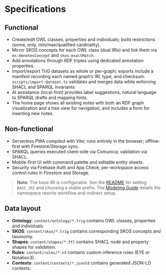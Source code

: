 # Specifications

## Functional

- Create/edit OWL classes, properties and individuals; build restrictions (some, only, min/max/qualified cardinality).
- Mirror SKOS concepts for each OWL class (dual IRIs) and link them via `ex:denotesConcept` and `skos:exactMatch`.
- Add annotations through RDF triples using dedicated annotation properties.
- Import/export TriG datasets as whole or per-graph; exports include a manifest recording each named graph’s IRI, type, and checksum. `scripts/import-dataset.ts` validates and merges data while enforcing SHACL and SPARQL invariants.
- AI assistance (local-first) provides label suggestions, natural language to SPARQL drafts and mapping hints.
- The home page shows all existing notes with both an RDF graph visualization and a
  tree view for navigation, and includes a form for inserting new notes.

## Non-functional

- Serverless PWA compiled with Vite; runs entirely in the browser; offline-first with Firestore/Storage sync.
- SPARQL queries executed client-side via Comunica; validation via SHACL.
- Mobile-first UI with command palette and editable entity sheets.
- Security via Firebase Auth and App Check; per-workspace access control rules in Firestore and Storage.

> **Note**: The base IRI is configurable. See the [README](README.md#base-iri)
> for setting `BASE_IRI` and choosing a stable prefix. The
> [Modeling&nbsp;Guide](MODELING_GUIDE.md#changing-the-base-iri) details the
> namespace rewrite workflow and redirect setup.

## Data layout

- **Ontology**: `content/ontology/*.trig` contains OWL classes, properties and individuals.
- **SKOS**: `content/skos/*.trig` contains corresponding SKOS concepts and taxonomy.
- **Shapes**: `content/shapes/*.ttl` contains SHACL node and property shapes for validation.
- **Rules**: `content/rules/*.n3` contains custom inference rules (EYE or Notation3).
- **Contexts**: `content/contexts/*.jsonld` contains generated JSON-LD contexts.
